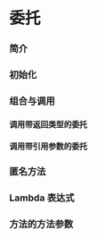 # 委托

### 简介

### 初始化

### 组合与调用

#### 调用带返回类型的委托

#### 调用带引用参数的委托

### 匿名方法

### Lambda 表达式

### 方法的方法参数